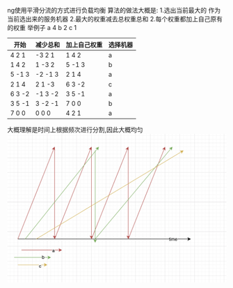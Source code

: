 
ng使用平滑分流的方式进行负载均衡
算法的做法大概是:
1.选出当前最大的  作为当前选出来的服务机器
2.最大的权重减去总权重总和
2.每个权重都加上自己原有的权重
举例子  a 4 b 2 c 1

|开始 |减少总和|加上自己权重|选择机器|
|---|---|---|---|
|4 2 1|-3 2 1|1 4 2|a|
|1 4 2|1 -3 2|5 -1 3|b|
|5 -1 3|-2 -1 3|2 1 4|a|
|2 1 4|2 1 -3|6 3 -2|c|
|6 3 -2|-1 3 -2|3 5 -1|a|
|3 5 -1|3 -2 -1|7 0 0|b|
|7 0 0|0 0 0|4 2 1|a|

大概理解是时间上根据频次进行分割,因此大概均匀
![](../imgs/network/ng_smooth_load.png)